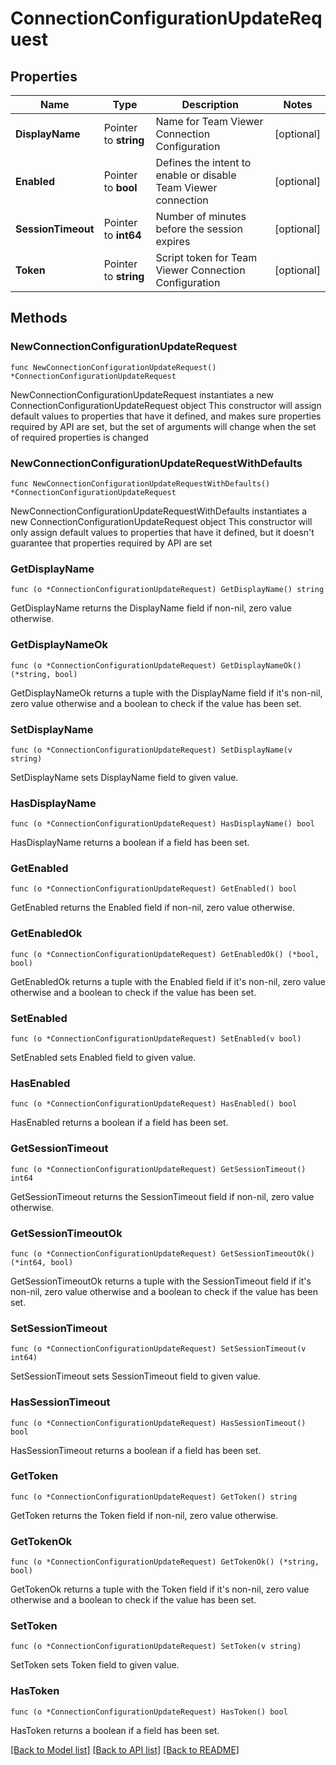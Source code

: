 # ConnectionConfigurationUpdateRequest

## Properties

Name | Type | Description | Notes
------------ | ------------- | ------------- | -------------
**DisplayName** | Pointer to **string** | Name for Team Viewer Connection Configuration | [optional] 
**Enabled** | Pointer to **bool** | Defines the intent to enable or disable Team Viewer connection | [optional] 
**SessionTimeout** | Pointer to **int64** | Number of minutes before the session expires | [optional] 
**Token** | Pointer to **string** | Script token for Team Viewer Connection Configuration | [optional] 

## Methods

### NewConnectionConfigurationUpdateRequest

`func NewConnectionConfigurationUpdateRequest() *ConnectionConfigurationUpdateRequest`

NewConnectionConfigurationUpdateRequest instantiates a new ConnectionConfigurationUpdateRequest object
This constructor will assign default values to properties that have it defined,
and makes sure properties required by API are set, but the set of arguments
will change when the set of required properties is changed

### NewConnectionConfigurationUpdateRequestWithDefaults

`func NewConnectionConfigurationUpdateRequestWithDefaults() *ConnectionConfigurationUpdateRequest`

NewConnectionConfigurationUpdateRequestWithDefaults instantiates a new ConnectionConfigurationUpdateRequest object
This constructor will only assign default values to properties that have it defined,
but it doesn't guarantee that properties required by API are set

### GetDisplayName

`func (o *ConnectionConfigurationUpdateRequest) GetDisplayName() string`

GetDisplayName returns the DisplayName field if non-nil, zero value otherwise.

### GetDisplayNameOk

`func (o *ConnectionConfigurationUpdateRequest) GetDisplayNameOk() (*string, bool)`

GetDisplayNameOk returns a tuple with the DisplayName field if it's non-nil, zero value otherwise
and a boolean to check if the value has been set.

### SetDisplayName

`func (o *ConnectionConfigurationUpdateRequest) SetDisplayName(v string)`

SetDisplayName sets DisplayName field to given value.

### HasDisplayName

`func (o *ConnectionConfigurationUpdateRequest) HasDisplayName() bool`

HasDisplayName returns a boolean if a field has been set.

### GetEnabled

`func (o *ConnectionConfigurationUpdateRequest) GetEnabled() bool`

GetEnabled returns the Enabled field if non-nil, zero value otherwise.

### GetEnabledOk

`func (o *ConnectionConfigurationUpdateRequest) GetEnabledOk() (*bool, bool)`

GetEnabledOk returns a tuple with the Enabled field if it's non-nil, zero value otherwise
and a boolean to check if the value has been set.

### SetEnabled

`func (o *ConnectionConfigurationUpdateRequest) SetEnabled(v bool)`

SetEnabled sets Enabled field to given value.

### HasEnabled

`func (o *ConnectionConfigurationUpdateRequest) HasEnabled() bool`

HasEnabled returns a boolean if a field has been set.

### GetSessionTimeout

`func (o *ConnectionConfigurationUpdateRequest) GetSessionTimeout() int64`

GetSessionTimeout returns the SessionTimeout field if non-nil, zero value otherwise.

### GetSessionTimeoutOk

`func (o *ConnectionConfigurationUpdateRequest) GetSessionTimeoutOk() (*int64, bool)`

GetSessionTimeoutOk returns a tuple with the SessionTimeout field if it's non-nil, zero value otherwise
and a boolean to check if the value has been set.

### SetSessionTimeout

`func (o *ConnectionConfigurationUpdateRequest) SetSessionTimeout(v int64)`

SetSessionTimeout sets SessionTimeout field to given value.

### HasSessionTimeout

`func (o *ConnectionConfigurationUpdateRequest) HasSessionTimeout() bool`

HasSessionTimeout returns a boolean if a field has been set.

### GetToken

`func (o *ConnectionConfigurationUpdateRequest) GetToken() string`

GetToken returns the Token field if non-nil, zero value otherwise.

### GetTokenOk

`func (o *ConnectionConfigurationUpdateRequest) GetTokenOk() (*string, bool)`

GetTokenOk returns a tuple with the Token field if it's non-nil, zero value otherwise
and a boolean to check if the value has been set.

### SetToken

`func (o *ConnectionConfigurationUpdateRequest) SetToken(v string)`

SetToken sets Token field to given value.

### HasToken

`func (o *ConnectionConfigurationUpdateRequest) HasToken() bool`

HasToken returns a boolean if a field has been set.


[[Back to Model list]](../README.md#documentation-for-models) [[Back to API list]](../README.md#documentation-for-api-endpoints) [[Back to README]](../README.md)



